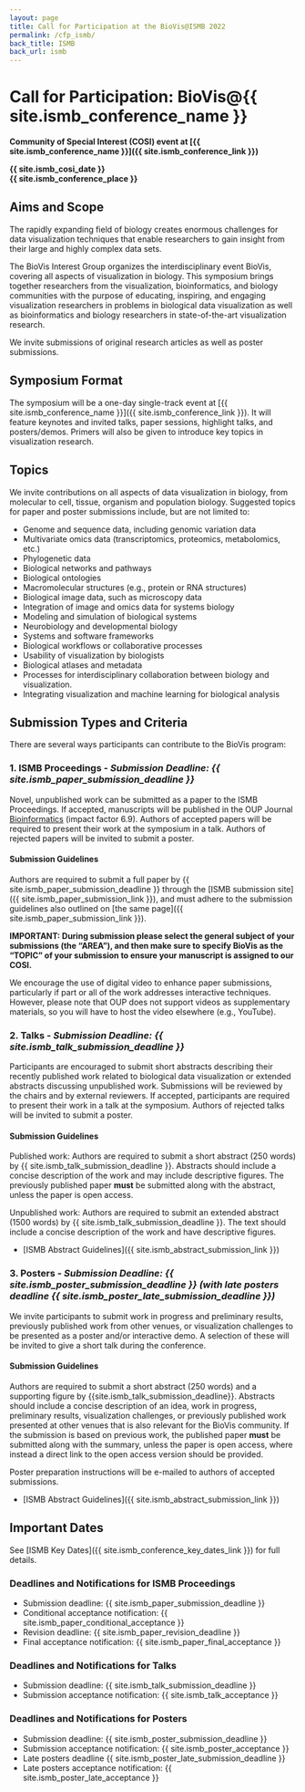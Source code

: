 ```yaml
---
layout: page
title: Call for Participation at the BioVis@ISMB 2022
permalink: /cfp_ismb/
back_title: ISMB
back_url: ismb
---
```


# Call for Participation: BioVis@{{ site.ismb_conference_name }}

**Community of Special Interest (COSI) event at [{{ site.ismb_conference_name }}]({{ site.ismb_conference_link }})**  

**{{ site.ismb_cosi_date }}  
{{ site.ismb_conference_place }}**

## Aims and Scope

The rapidly expanding field of biology creates enormous challenges for data visualization techniques that enable researchers to gain insight from their large and highly complex data sets.

The BioVis Interest Group organizes the interdisciplinary event BioVis, covering all aspects of visualization in biology. This symposium brings together researchers from the visualization, bioinformatics, and biology communities with the purpose of educating, inspiring, and engaging visualization researchers in problems in biological data visualization as well as bioinformatics and biology researchers in state-of-the-art visualization research.

We invite submissions of original research articles as well as poster submissions.

## Symposium Format

The symposium will be a one-day single-track event at [{{ site.ismb_conference_name }}]({{ site.ismb_conference_link }}). It will feature keynotes and invited talks, paper sessions, highlight talks, and posters/demos. Primers will also be given to introduce key topics in visualization research.

## Topics

We invite contributions on all aspects of data visualization in biology, from molecular to cell, tissue, organism and population biology. Suggested topics for paper and poster submissions include, but are not limited to:

* Genome and sequence data, including genomic variation data
* Multivariate omics data (transcriptomics, proteomics, metabolomics, etc.)
* Phylogenetic data
* Biological networks and pathways
* Biological ontologies
* Macromolecular structures (e.g., protein or RNA structures)
* Biological image data, such as microscopy data
* Integration of image and omics data for systems biology
* Modeling and simulation of biological systems
* Neurobiology and developmental biology
* Systems and software frameworks
* Biological workflows or collaborative processes
* Usability of visualization by biologists
* Biological atlases and metadata
* Processes for interdisciplinary collaboration between biology and visualization.
* Integrating visualization and machine learning for biological analysis

## Submission Types and Criteria

There are several ways participants can contribute to the BioVis program:

### 1. ISMB Proceedings - *Submission Deadline: {{ site.ismb_paper_submission_deadline }}*

Novel, unpublished work can be submitted as a paper to the ISMB Proceedings. If accepted, manuscripts will be published in the OUP Journal [Bioinformatics](http://bioinformatics.oxfordjournals.org/) (impact factor 6.9). Authors of accepted papers will be required to present their work at the symposium in a talk. Authors of rejected papers will be invited to submit a poster. 

#### Submission Guidelines

Authors are required to submit a full paper by <time>{{ site.ismb_paper_submission_deadline }}</time> through the [ISMB submission site]({{ site.ismb_paper_submission_link }}), and must adhere to the submission guidelines also outlined on [the same page]({{ site.ismb_paper_submission_link }}).

**IMPORTANT: During submission please select the general subject of your submissions (the “AREA”), and then make sure to specify BioVis as the “TOPIC” of your submission to ensure your manuscript is assigned to our COSI.**

We encourage the use of digital video to enhance paper submissions, particularly if part or all of the work addresses interactive techniques. However, please note that OUP does not support videos as supplementary materials, so you will have to host the video elsewhere (e.g., YouTube).


### 2. Talks - *Submission Deadline: {{ site.ismb_talk_submission_deadline }}*

Participants are encouraged to submit short abstracts describing their recently published work related to biological data visualization or extended abstracts discussing unpublished work.  Submissions will be reviewed by the chairs and by external reviewers. If accepted, participants are required to present their work in a talk at the symposium. Authors of rejected talks will be invited to submit a poster.

#### Submission Guidelines

Published work: Authors are required to submit a short abstract (250 words) by <time>{{ site.ismb_talk_submission_deadline }}</time>. Abstracts should include a concise description of the work and may include descriptive figures. The previously published paper **must** be submitted along with the abstract, unless the paper is open access.

Unpublished work: Authors are required to submit an extended abstract (1500 words) by <time>{{ site.ismb_talk_submission_deadline }}</time>.  The text should include a concise description of the work and have descriptive figures.  
* [ISMB Abstract Guidelines]({{ site.ismb_abstract_submission_link }})  
<!-- TODO: Check link: * [**ISMB Talk Submission Form**](https://easychair.org/account/signin?l=Qtwki8qv7LdppT3m13DeXL#) (Select Biovis after logging in) -->

### 3. Posters - *Submission Deadline: {{ site.ismb_poster_submission_deadline }} (with late posters deadline {{ site.ismb_poster_late_submission_deadline }})*

We invite participants to submit work in progress and preliminary results, previously published work from other venues, or visualization challenges to be presented as a poster and/or interactive demo. A selection of these will be invited to give a short talk during the conference.

#### Submission Guidelines

Authors are required to submit a short abstract (250 words) and a supporting figure by <time>{{site.ismb_talk_submission_deadline}}</time>.  Abstracts should include a concise description of an idea, work in progress, preliminary results, visualization challenges, or previously published work presented at other venues that is also relevant for the BioVis community. If the submission is based on previous work, the published paper **must** be submitted along with the summary, unless the paper is open access, where instead a direct link to the open access version should be provided.

Poster preparation instructions will be e-mailed to authors of accepted submissions.
* [ISMB Abstract Guidelines]({{ site.ismb_abstract_submission_link }})  
<!-- TODO: Check link: * [**ISMB Poster Submission Form**](https://easychair.org/account/signin?l=Qtwki8qv7LdppT3m13DeXL#) (Select Biovis after logging in) -->

## Important Dates

See [ISMB Key Dates]({{ site.ismb_conference_key_dates_link }}) for full details.

### Deadlines and Notifications for ISMB Proceedings

* Submission deadline: <time>{{ site.ismb_paper_submission_deadline }}</time>
* Conditional acceptance notification: <time>{{ site.ismb_paper_conditional_acceptance }}</time>
* Revision deadline: <time>{{ site.ismb_paper_revision_deadline }}</time>
* Final acceptance notification: <time>{{ site.ismb_paper_final_acceptance }}</time>

### Deadlines and Notifications for Talks

* Submission deadline: <time>{{ site.ismb_talk_submission_deadline }}</time>
* Submission acceptance notification: <time>{{ site.ismb_talk_acceptance }}</time>

### Deadlines and Notifications for Posters

* Submission deadline: <time>{{ site.ismb_poster_submission_deadline }}</time>
* Submission acceptance notification: <time>{{ site.ismb_poster_acceptance }}</time>
* Late posters deadline <time>{{ site.ismb_poster_late_submission_deadline }}</time>
* Late posters acceptance notification: <time>{{ site.ismb_poster_late_acceptance }}</time>
